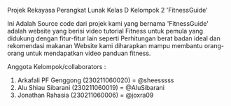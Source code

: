Projek Rekayasa Perangkat Lunak Kelas D Kelompok 2 'FitnessGuide'

Ini Adalah Source code dari projek kami yang bernama 'FitnessGuide' adalah website yang berisi video tutorial Fitness untuk pemula yang didukung dengan fitur-fitur lain seperti Perhitungan berat badan ideal dan rekomendasi makanan
Website kami diharapkan mampu membantu orang-orang untuk mendapatkan video panduan fitness.

Anggota Kelompok/collaborators :
1. Arkafali PF Genggong (230211060020)  = @sheesssss
2. Alu Shiau Sibarani (230211060019)    = @AluSibarani
3. Jonathan Rahasia (230211060006)      = @joxra09

   
